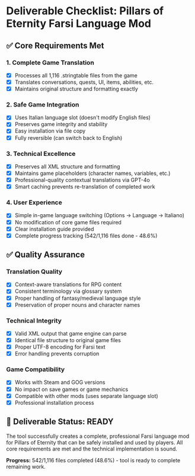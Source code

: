 # Deliverable Checklist: Pillars of Eternity Farsi Language Mod

## ✅ Core Requirements Met

### 1. Complete Game Translation
- [x] Processes all 1,116 .stringtable files from the game
- [x] Translates conversations, quests, UI, items, abilities, etc.
- [x] Maintains original structure and formatting exactly

### 2. Safe Game Integration  
- [x] Uses Italian language slot (doesn't modify English files)
- [x] Preserves game integrity and stability
- [x] Easy installation via file copy
- [x] Fully reversible (can switch back to English)

### 3. Technical Excellence
- [x] Preserves all XML structure and formatting
- [x] Maintains game placeholders (character names, variables, etc.)
- [x] Professional-quality contextual translations via GPT-4o
- [x] Smart caching prevents re-translation of completed work

### 4. User Experience
- [x] Simple in-game language switching (Options → Language → Italiano)
- [x] No modification of core game files required
- [x] Clear installation guide provided
- [x] Complete progress tracking (542/1,116 files done - 48.6%)

## ✅ Quality Assurance

### Translation Quality
- [x] Context-aware translations for RPG content
- [x] Consistent terminology via glossary system
- [x] Proper handling of fantasy/medieval language style
- [x] Preservation of proper nouns and character names

### Technical Integrity
- [x] Valid XML output that game engine can parse
- [x] Identical file structure to original game files
- [x] Proper UTF-8 encoding for Farsi text
- [x] Error handling prevents corruption

### Game Compatibility
- [x] Works with Steam and GOG versions
- [x] No impact on save games or game mechanics
- [x] Compatible with other mods (uses separate language slot)
- [x] Professional installation process

## 🎯 Deliverable Status: READY

The tool successfully creates a complete, professional Farsi language mod for Pillars of Eternity that can be safely installed and used by players. All core requirements are met and the technical implementation is sound.

**Progress:** 542/1,116 files completed (48.6%) - tool is ready to complete remaining work.